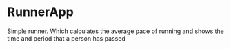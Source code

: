 # RunnerApp
Simple runner. 
Which calculates the average pace of running and shows the time and period that a person has passed

